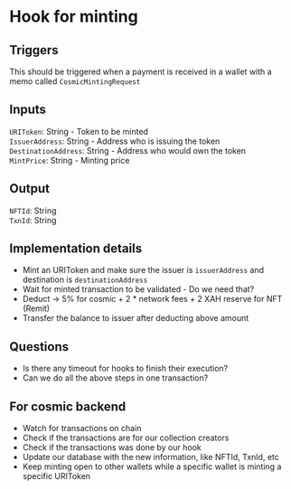 # Hook for minting

## Triggers
This should be triggered when a payment is received in a wallet with a memo called `CosmicMintingRequest`

## Inputs
`URIToken`: String - Token to be minted \
`IssuerAddress`: String - Address who is issuing the token \
`DestinationAddress`: String - Address who would own the token \
`MintPrice`: String - Minting price

## Output
`NFTId`: String\
`TxnId`: String

## Implementation details
- Mint an URIToken and make sure the issuer is `issuerAddress` and destination is `destinationAddress`
- Wait for minted transaction to be validated - Do we need that?
- Deduct -> 5% for cosmic + 2 * network fees + 2 XAH reserve for NFT (Remit)
- Transfer the balance to issuer after deducting above amount

## Questions
- Is there any timeout for hooks to finish their execution?
- Can we do all the above steps in one transaction?


## For cosmic backend
- Watch for transactions on chain
- Check if the transactions are for our collection creators
- Check if the transactions was done by our hook
- Update our database with the new information, like NFTId, TxnId, etc
- Keep minting open to other wallets while a specific wallet is minting a specific URIToken
